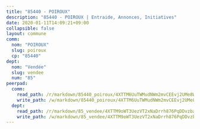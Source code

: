 ```yaml
---
title: "85440 - POIROUX"
description: "85440 - POIROUX | Entraide, Annonces, Initiatives"
date: 2020-01-11T14:09:21+09:00
collapsible: false
layout: commune
comm:
  nom: "POIROUX"
  slug: poiroux
  cp: "85440"
dept:
  nom: "Vendée"
  slug: vendee
  num: "85"
peerpad:
  comm:
    read_path: /r/markdown/85440_poiroux/4XTTM6UuTWMudNWm2mvCEEvj2UMe8W6za3jRasot4VzTL4Qfj
    write_path: /w/markdown/85440_poiroux/4XTTM6UuTWMudNWm2mvCEEvj2UMe8W6za3jRasot4VzTL4Qfj-K3TgTrbsTxg8TMehcKWSkWHAeHQTmKhopXS98FpSmLh6tMNXDTgV4y79mk1s9jy4Vk1ng32fGMVuJ2t1RTRDkkNo3etYoqyg5BQVDsmY48fsps2ozefTHFmdFgyYcw5ie3BD6j7X
  dept:
    read_path: /r/markdown/85_vendee/4XTTM9oWT3UezVT2xNaDrrh876PqDDvzbaovSPP6P6ha63Ezk
    write_path: /w/markdown/85_vendee/4XTTM9oWT3UezVT2xNaDrrh876PqDDvzbaovSPP6P6ha63Ezk-K3TgTz4T2Ao5CxcmNgKRpi6DXEbSZWgvvZNdT7V4KiJycR1vvtGLxg5iYYYKajishdNzKNazAywn7vjwqtQs859ALiENaqFJQsULDwd4rYqVPy8n3JbNCeuPxinCnetCgcSuCcyv
---
```


